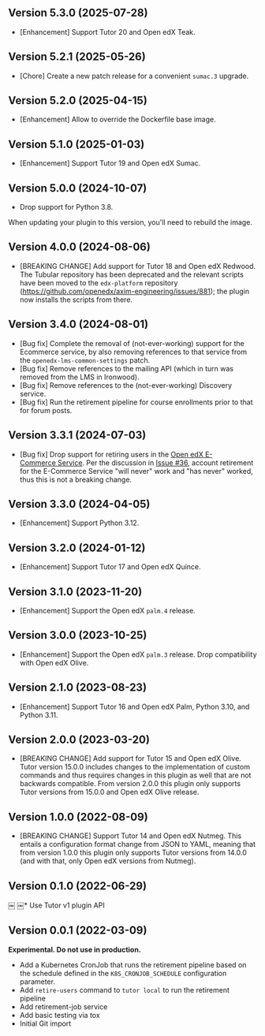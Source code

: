 ## Version 5.3.0 (2025-07-28)

* [Enhancement] Support Tutor 20 and Open edX Teak.

## Version 5.2.1 (2025-05-26)

* [Chore] Create a new patch release for a convenient `sumac.3` upgrade.

## Version 5.2.0 (2025-04-15)

* [Enhancement] Allow to override the Dockerfile base image.

## Version 5.1.0 (2025-01-03)

* [Enhancement] Support Tutor 19 and Open edX Sumac.

## Version 5.0.0 (2024-10-07)

* Drop support for Python 3.8.

When updating your plugin to this version, you'll need to rebuild the image.

## Version 4.0.0 (2024-08-06)

* [BREAKING CHANGE] Add support for Tutor 18 and Open edX Redwood.
  The Tubular repository has been deprecated and the relevant scripts
  have been moved to the `edx-platform` repository (https://github.com/openedx/axim-engineering/issues/881); the plugin now installs the scripts from there.

## Version 3.4.0 (2024-08-01)

* [Bug fix] Complete the removal of (not-ever-working) support for the Ecommerce service, by also removing references to that service from the `openedx-lms-common-settings` patch.
* [Bug fix] Remove references to the mailing API (which in turn was removed from the LMS in Ironwood).
* [Bug fix] Remove references to the (not-ever-working) Discovery service.
* [Bug fix] Run the retirement pipeline for course enrollments prior to that for forum posts.

## Version 3.3.1 (2024-07-03)

* [Bug fix] Drop support for retiring users in the [Open edX E-Commerce Service](https://github.com/openedx/ecommerce).
  Per the discussion in [Issue #36](https://github.com/hastexo/tutor-contrib-retirement/issues/36), account retirement for the E-Commerce Service "will never" work and "has never" worked, thus this is not a breaking change.

## Version 3.3.0 (2024-04-05)

* [Enhancement] Support Python 3.12.

## Version 3.2.0 (2024-01-12)

* [Enhancement] Support Tutor 17 and Open edX Quince.

## Version 3.1.0 (2023-11-20)

* [Enhancement] Support the Open edX `palm.4` release.

## Version 3.0.0 (2023-10-25)

* [Enhancement] Support the Open edX `palm.3` release. Drop
  compatibility with Open edX Olive.

## Version 2.1.0 (2023-08-23)

* [Enhancement] Support Tutor 16 and Open edX Palm, Python 3.10, and Python 3.11.

## Version 2.0.0 (2023-03-20)

* [BREAKING CHANGE] Add support for Tutor 15 and Open edX Olive.
  Tutor version 15.0.0 includes changes to the implementation of
  custom commands and thus requires changes in this plugin as well
  that are not backwards compatible.
  From version 2.0.0 this plugin only supports Tutor versions
  from 15.0.0 and Open edX Olive release.

## Version 1.0.0 (2022-08-09)

* [BREAKING CHANGE] Support Tutor 14 and Open edX Nutmeg. This entails
  a configuration format change from JSON to YAML, meaning that from
  version 1.0.0 this plugin only supports Tutor versions from 14.0.0
  (and with that, only Open edX versions from Nutmeg).

## Version 0.1.0 (2022-06-29)
￼
￼* Use Tutor v1 plugin API

## Version 0.0.1 (2022-03-09)

**Experimental. Do not use in production.**

* Add a Kubernetes CronJob that runs the retirement pipeline based on
  the schedule defined in the `K8S_CRONJOB_SCHEDULE` configuration
  parameter.
* Add `retire-users` command to `tutor local` to run the retirement pipeline
* Add retirement-job service
* Add basic testing via tox
* Initial Git import
